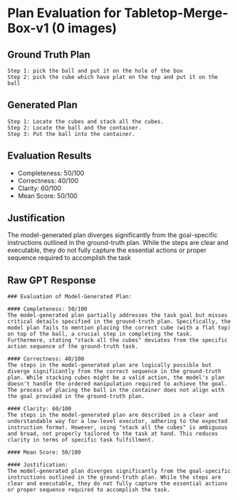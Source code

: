 # Plan Evaluation for Tabletop-Merge-Box-v1 (0 images)

## Ground Truth Plan
```
Step 1: pick the ball and put it on the hole of the box
Step 2: pick the cube which have plat on the top and put it on the ball
```

## Generated Plan
```
Step 1: Locate the cubes and stack all the cubes.
Step 2: Locate the ball and the container.
Step 3: Put the ball into the container.
```

## Evaluation Results
- Completeness: 50/100
- Correctness: 40/100
- Clarity: 60/100
- Mean Score: 50/100

## Justification
The model-generated plan diverges significantly from the goal-specific instructions outlined in the ground-truth plan. While the steps are clear and executable, they do not fully capture the essential actions or proper sequence required to accomplish the task

## Raw GPT Response
```
### Evaluation of Model-Generated Plan:

#### Completeness: 50/100  
The model-generated plan partially addresses the task goal but misses critical details specified in the ground-truth plan. Specifically, the model plan fails to mention placing the correct cube (with a flat top) on top of the ball, a crucial step in completing the task. Furthermore, stating "stack all the cubes" deviates from the specific action sequence of the ground-truth task.  

#### Correctness: 40/100  
The steps in the model-generated plan are logically possible but diverge significantly from the correct sequence in the ground-truth plan. While stacking cubes might be a valid action, the model's plan doesn't handle the ordered manipulation required to achieve the goal. The process of placing the ball in the container does not align with the goal provided in the ground-truth plan.  

#### Clarity: 60/100  
The steps in the model-generated plan are described in a clear and understandable way for a low-level executor, adhering to the expected instruction format. However, using "stack all the cubes" is ambiguous and broad, not properly tailored to the task at hand. This reduces clarity in terms of specific task fulfillment.  

#### Mean Score: 50/100  

#### Justification:  
The model-generated plan diverges significantly from the goal-specific instructions outlined in the ground-truth plan. While the steps are clear and executable, they do not fully capture the essential actions or proper sequence required to accomplish the task.
```
